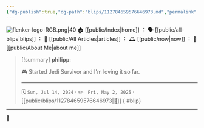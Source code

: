 ```yaml
---
{"dg-publish":true,"dg-path":"blips/112784659576646973.md","permalink":"/blips/112784659576646973/","title":"philipp on mastodon @ 2024-07-14"}
---
```



<div class="transclusion internal-embed is-loaded"><div class="markdown-embed">




![flenker-logo-RGB.png|40](/img/user/attachments/flenker-logo-RGB.png)
🏠 [[public/Index\|home]]  ⋮ 🗣️ [[public/all-blips\|blips]] ⋮  📝 [[public/All Articles\|articles]]  ⋮ 🕰️ [[public/now\|now]] ⋮ 🪪 [[public/About Me\|about me]]


</div></div>


> [!summary] **philipp**:
>
> 🎮 Started Jedi Survivor and I'm loving it so far.
> - - -
>
> 🗓️ <code>Sun, Jul 14, 2024</code>  · ✏️ <code> Fri, May 2, 2025</code>  · [[public/blips/112784659576646973\|🔗]]
{ #blip}


- - -

 👾
